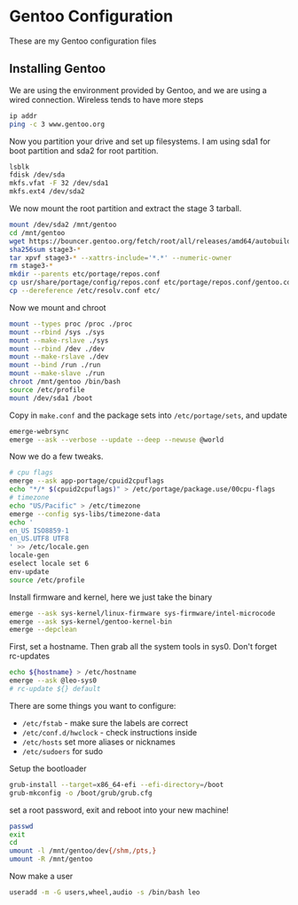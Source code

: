 # Gentoo Configuration
These are my Gentoo configuration files
## Installing Gentoo

We are using the environment provided by Gentoo, and we are using a wired connection. Wireless tends to have more steps
```bash
ip addr
ping -c 3 www.gentoo.org
```
Now you partition your drive and set up filesystems. I am using sda1 for boot partition and sda2 for root partition.
```bash
lsblk
fdisk /dev/sda
mkfs.vfat -F 32 /dev/sda1
mkfs.ext4 /dev/sda2
```
We now mount the root partition and extract the stage 3 tarball.
```bash
mount /dev/sda2 /mnt/gentoo
cd /mnt/gentoo
wget https://bouncer.gentoo.org/fetch/root/all/releases/amd64/autobuilds/20230611T170207Z/stage3-amd64-desktop-openrc-20230611T170207Z.tar.xz
sha256sum stage3-*
tar xpvf stage3-* --xattrs-include='*.*' --numeric-owner
rm stage3-*
mkdir --parents etc/portage/repos.conf
cp usr/share/portage/config/repos.conf etc/portage/repos.conf/gentoo.conf
cp --dereference /etc/resolv.conf etc/
```
Now we mount and chroot
```bash
mount --types proc /proc ./proc
mount --rbind /sys ./sys
mount --make-rslave ./sys
mount --rbind /dev ./dev
mount --make-rslave ./dev
mount --bind /run ./run
mount --make-slave ./run
chroot /mnt/gentoo /bin/bash
source /etc/profile
mount /dev/sda1 /boot
```
Copy in `make.conf` and the package sets into `/etc/portage/sets`, and update
```bash
emerge-webrsync
emerge --ask --verbose --update --deep --newuse @world
```
Now we do a few tweaks.
```bash
# cpu flags
emerge --ask app-portage/cpuid2cpuflags
echo "*/* $(cpuid2cpuflags)" > /etc/portage/package.use/00cpu-flags
# timezone
echo "US/Pacific" > /etc/timezone
emerge --config sys-libs/timezone-data
echo '
en_US ISO8859-1
en_US.UTF8 UTF8
' >> /etc/locale.gen
locale-gen
eselect locale set 6
env-update
source /etc/profile
```
Install firmware and kernel, here we just take the binary
```bash
emerge --ask sys-kernel/linux-firmware sys-firmware/intel-microcode
emerge --ask sys-kernel/gentoo-kernel-bin
emerge --depclean
```
First, set a hostname. Then grab all the system tools in sys0. Don't forget rc-updates
```bash
echo ${hostname} > /etc/hostname
emerge --ask @leo-sys0
# rc-update ${} default
```
There are some things you want to configure:
- `/etc/fstab` - make sure the labels are correct
- `/etc/conf.d/hwclock` - check instructions inside
- `/etc/hosts` set more aliases or nicknames
- `/etc/sudoers` for sudo

Setup the bootloader
```bash
grub-install --target=x86_64-efi --efi-directory=/boot
grub-mkconfig -o /boot/grub/grub.cfg
```
set a root password, exit and reboot into your new machine!
```bash
passwd
exit
cd
umount -l /mnt/gentoo/dev{/shm,/pts,}
umount -R /mnt/gentoo
```
Now make a user
```bash
useradd -m -G users,wheel,audio -s /bin/bash leo
```
